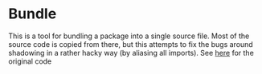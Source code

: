 # Bundle

This is a tool for bundling a package into a single source file. Most of the source code is copied from there, but this attempts to fix the bugs around shadowing in a rather hacky way (by aliasing all imports). See [here](https://pkg.go.dev/golang.org/x/tools/cmd/bundle) for the original code

